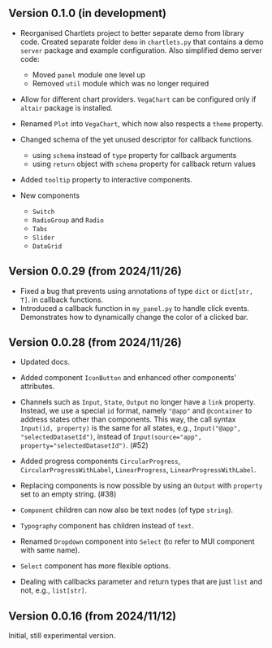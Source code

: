 ## Version 0.1.0 (in development)

* Reorganised Chartlets project to better separate demo from library code.
  Created separate folder `demo` in `chartlets.py` that contains 
  a demo `server` package and example configuration.
  Also simplified demo server code:
  - Moved `panel` module one level up
  - Removed `util` module which was no longer required 

* Allow for different chart providers. `VegaChart` can be configured only if 
  `altair` package is installed.
  
* Renamed `Plot` into `VegaChart`, which now also respects a `theme` property. 

* Changed schema of the yet unused descriptor for callback functions.
  - using `schema` instead of `type` property for callback arguments
  - using `return` object with `schema` property for callback return values

* Added `tooltip` property to interactive components.

* New components
  - `Switch`
  - `RadioGroup` and `Radio`
  - `Tabs`
  - `Slider`
  - `DataGrid`

## Version 0.0.29 (from 2024/11/26)

* Fixed a bug that prevents using annotations of type `dict` or `dict[str, T]`.
  in callback functions.
* Introduced a callback function in `my_panel.py` to handle click events. 
  Demonstrates how to dynamically change the color of a clicked bar.


## Version 0.0.28 (from 2024/11/26)

* Updated docs.

* Added component `IconButton` and enhanced other components' attributes.

* Channels such as `Input`, `State`, `Output` no longer have a `link` property. 
  Instead, we use a special `id` format, namely `"@app"` and `@container` 
  to address states other than components. 
  This way, the call syntax `Input(id, property)` is the same for all states, 
  e.g., `Input("@app", "selectedDatasetId")`, instead of 
  `Input(source="app", property="selectedDatasetId")`. (#52)

* Added progress components `CircularProgress`, `CircularProgressWithLabel`, 
  `LinearProgress`, `LinearProgressWithLabel`.

* Replacing components is now possible by using an 
  `Output` with `property` set to an empty string. (#38)

* `Component` children can now also be text nodes (of type `string`).

* `Typography` component has children instead of `text`.

* Renamed `Dropdown` component into `Select`
  (to refer to MUI component with same name).

* `Select` component has more flexible options.

* Dealing with callbacks parameter and return types 
  that are just `list` and not, e.g., `list[str]`.
 
## Version 0.0.16 (from 2024/11/12)

Initial, still experimental version. 
